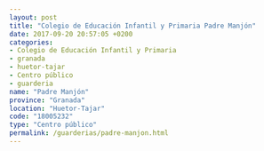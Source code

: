 ```yaml
---
layout: post
title: "Colegio de Educación Infantil y Primaria Padre Manjón"
date: 2017-09-20 20:57:05 +0200
categories:
- Colegio de Educación Infantil y Primaria
- granada
- huetor-tajar
- Centro público
- guarderia
name: "Padre Manjón"
province: "Granada"
location: "Huetor-Tajar"
code: "18005232"
type: "Centro público"
permalink: /guarderias/padre-manjon.html
---
```

